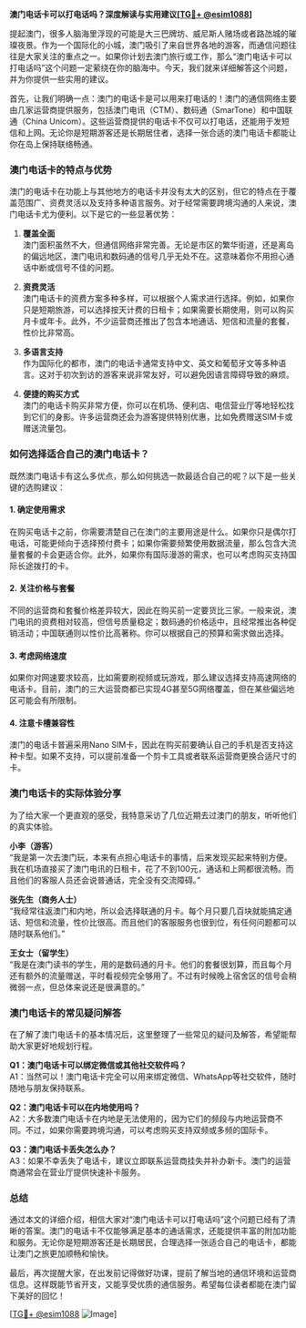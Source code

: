 **澳门电话卡可以打电话吗？深度解读与实用建议[[TG💪+ @esim1088](https://t.me/s/esim1088)]**

提起澳门，很多人脑海里浮现的可能是大三巴牌坊、威尼斯人赌场或者路氹城的璀璨夜景。作为一个国际化的小城，澳门吸引了来自世界各地的游客，而通信问题往往是大家关注的重点之一。如果你计划去澳门旅行或工作，那么“澳门电话卡可以打电话吗”这个问题一定萦绕在你的脑海中。今天，我们就来详细解答这个问题，并为你提供一些实用的建议。

首先，让我们明确一点：澳门的电话卡是可以用来打电话的！澳门的通信网络主要由几家运营商提供服务，包括澳门电讯（CTM）、数码通（SmarTone）和中国联通（China Unicom）。这些运营商提供的电话卡不仅可以打电话，还能用于发短信和上网。无论你是短期游客还是长期居住者，选择一张合适的澳门电话卡都能让你在岛上保持联络畅通。

### **澳门电话卡的特点与优势**

澳门的电话卡在功能上与其他地方的电话卡并没有太大的区别，但它的特点在于覆盖范围广、资费灵活以及支持多种语言服务。对于经常需要跨境沟通的人来说，澳门电话卡尤为便利。以下是它的一些显著优势：

1. **覆盖全面**  
澳门面积虽然不大，但通信网络非常完善。无论是市区的繁华街道，还是离岛的偏远地区，澳门电讯和数码通的信号几乎无处不在。这意味着你不用担心通话中断或信号不佳的问题。

2. **资费灵活**  
澳门电话卡的资费方案多种多样，可以根据个人需求进行选择。例如，如果你只是短期旅游，可以选择按天计费的日租卡；如果需要长期使用，则可以购买月卡或年卡。此外，不少运营商还推出了包含本地通话、短信和流量的套餐，性价比非常高。

3. **多语言支持**  
作为国际化的都市，澳门的电话卡通常支持中文、英文和葡萄牙文等多种语言。这对于初次到访的游客来说非常友好，可以避免因语言障碍导致的麻烦。

4. **便捷的购买方式**  
澳门的电话卡购买非常方便，你可以在机场、便利店、电信营业厅等地轻松找到它们的身影。许多运营商还会为游客提供特别优惠，比如免费赠送SIM卡或赠送流量包。

### **如何选择适合自己的澳门电话卡？**

既然澳门电话卡有这么多优点，那么如何挑选一款最适合自己的呢？以下是一些关键的选购建议：

#### **1. 确定使用需求**
在购买电话卡之前，你需要清楚自己在澳门的主要用途是什么。如果你只是偶尔打电话，可能更倾向于选择预付费卡；如果你需要频繁使用数据流量，那么包含大流量套餐的卡会更适合你。此外，如果你有国际漫游的需求，也可以考虑购买支持国际长途拨打的卡。

#### **2. 关注价格与套餐**
不同的运营商和套餐价格差异较大，因此在购买前一定要货比三家。一般来说，澳门电讯的资费相对较高，但信号质量稳定；数码通的价格适中，且经常推出各种促销活动；中国联通则以性价比高著称。你可以根据自己的预算和需求做出选择。

#### **3. 考虑网络速度**
如果你对网速要求较高，比如需要刷视频或玩游戏，那么建议选择支持高速网络的电话卡。目前，澳门的三大运营商都已实现4G甚至5G网络覆盖，但在某些偏远地区可能会有所限制。

#### **4. 注意卡槽兼容性**
澳门的电话卡普遍采用Nano SIM卡，因此在购买前要确认自己的手机是否支持这种卡型。如果不支持，可以提前准备一个剪卡工具或者联系运营商更换合适尺寸的卡。

### **澳门电话卡的实际体验分享**

为了给大家一个更直观的感受，我特意采访了几位近期去过澳门的朋友，听听他们的真实体验。

**小李（游客）**  
“我是第一次去澳门玩，本来有点担心电话卡的事情，后来发现买起来特别方便。我在机场直接买了澳门电讯的日租卡，花了不到100元，通话和上网都很流畅。而且他们的客服人员还会说普通话，完全没有交流障碍。”

**张先生（商务人士）**  
“我经常往返澳门和内地，所以会选择联通的月卡。每个月只要几百块就能搞定通话、短信和流量，性价比很高。而且他们的客服服务也很到位，有任何问题都可以随时联系他们。”

**王女士（留学生）**  
“我是在澳门读书的学生，用的是数码通的月卡。他们的套餐很划算，而且每个月还有额外的流量赠送，平时看视频完全够用了。不过有时候晚上宿舍区的信号会稍微弱一点，但总体来说还是很满意的。”

### **澳门电话卡的常见疑问解答**

在了解了澳门电话卡的基本情况后，这里整理了一些常见的疑问及解答，希望能帮助大家更好地规划行程。

**Q1：澳门电话卡可以绑定微信或其他社交软件吗？**  
A1：当然可以！澳门电话卡完全可以用来绑定微信、WhatsApp等社交软件，随时随地与朋友保持联系。

**Q2：澳门电话卡可以在内地使用吗？**  
A2：大多数澳门电话卡在内地是无法使用的，因为它们的频段与内地运营商不同。不过，如果你需要跨境沟通，可以考虑购买支持双频或多频的国际卡。

**Q3：澳门电话卡丢失怎么办？**  
A3：如果不幸丢失了电话卡，建议立即联系运营商挂失并补办新卡。澳门的运营商通常会在营业厅提供快速补卡服务。

### **总结**

通过本文的详细介绍，相信大家对“澳门电话卡可以打电话吗”这个问题已经有了清晰的答案。澳门的电话卡不仅能够满足基本的通话需求，还能提供丰富的附加功能和服务。无论你是短期游客还是长期居民，合理选择一张适合自己的电话卡，都能让澳门之旅更加顺畅和愉快。

最后，再次提醒大家，在出发前记得做好功课，提前了解当地的通信环境和运营商信息。这样既能节省开支，又能享受优质的通信服务。希望每位读者都能在澳门留下美好的回忆！

[[TG💪+ @esim1088](https://t.me/s/esim1088) ![Image](https://i.postimg.cc/4NQfJmqS/Snipaste-2025-05-13-00-14-12.png)]